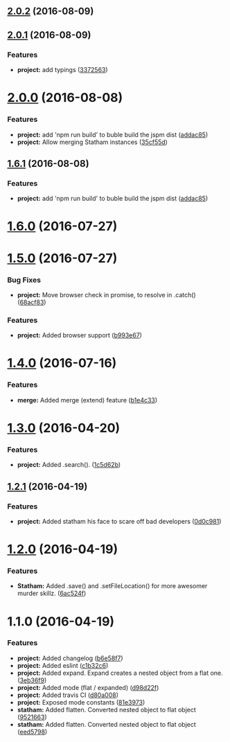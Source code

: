 <a name="2.0.2"></a>
## [2.0.2](https://github.com/SpoonX/json-statham/compare/v2.0.1...v2.0.2) (2016-08-09)



<a name="2.0.1"></a>
## [2.0.1](https://github.com/SpoonX/json-statham/compare/v2.0.0...v2.0.1) (2016-08-09)


### Features

* **project:** add typings ([3372563](https://github.com/SpoonX/json-statham/commit/3372563))



<a name="2.0.0"></a>
# [2.0.0](https://github.com/SpoonX/json-statham/compare/v1.5.0...v2.0.0) (2016-08-08)


### Features

* **project:** add 'npm run build'  to buble build the jspm dist ([addac85](https://github.com/SpoonX/json-statham/commit/addac85))
* **project:** Allow merging Statham instances ([35cf55d](https://github.com/SpoonX/json-statham/commit/35cf55d))



<a name="1.6.1"></a>
## [1.6.1](https://github.com/SpoonX/json-statham/compare/v1.5.0...v1.6.1) (2016-08-08)


### Features

* **project:** add 'npm run build'  to buble build the jspm dist ([addac85](https://github.com/SpoonX/json-statham/commit/addac85))



<a name="1.6.0"></a>
# [1.6.0](https://github.com/SpoonX/json-statham/compare/v1.5.0...v1.6.0) (2016-07-27)



<a name="1.5.0"></a>
# [1.5.0](https://github.com/SpoonX/json-statham/compare/v1.4.0...v1.5.0) (2016-07-27)


### Bug Fixes

* **project:** Move browser check in promise, to resolve in .catch() ([68acf83](https://github.com/SpoonX/json-statham/commit/68acf83))


### Features

* **project:** Added browser support ([b993e67](https://github.com/SpoonX/json-statham/commit/b993e67))



<a name="1.4.0"></a>
# [1.4.0](https://github.com/SpoonX/json-statham/compare/v1.3.0...v1.4.0) (2016-07-16)


### Features

* **merge:** Added merge (extend) feature ([b1e4c33](https://github.com/SpoonX/json-statham/commit/b1e4c33))



<a name="1.3.0"></a>
# [1.3.0](https://github.com/SpoonX/json-statham/compare/v1.2.1...v1.3.0) (2016-04-20)


### Features

* **project:** Added .search(). ([1c5d62b](https://github.com/SpoonX/json-statham/commit/1c5d62b))



<a name="1.2.1"></a>
## [1.2.1](https://github.com/SpoonX/json-statham/compare/v1.2.0...v1.2.1) (2016-04-19)


### Features

* **project:** Added statham his face to scare off bad developers ([0d0c981](https://github.com/SpoonX/json-statham/commit/0d0c981))



<a name="1.2.0"></a>
# [1.2.0](https://github.com/SpoonX/json-statham/compare/v1.1.0...v1.2.0) (2016-04-19)

### Features

* **Statham:** Added .save() and .setFileLocation() for more awesomer murder skillz. ([6ac524f](https://github.com/SpoonX/json-statham/commit/6ac524f))

<a name="1.1.0"></a>
# 1.1.0 (2016-04-19)

### Features

* **project:** Added changelog ([b6e58f7](https://github.com/SpoonX/json-statham/commit/b6e58f7))
* **project:** Added eslint ([c1b32c6](https://github.com/SpoonX/json-statham/commit/c1b32c6))
* **project:** Added expand. Expand creates a nested object from a flat one. ([3eb36f9](https://github.com/SpoonX/json-statham/commit/3eb36f9))
* **project:** Added mode (flat / expanded) ([d98d22f](https://github.com/SpoonX/json-statham/commit/d98d22f))
* **project:** Added travis CI ([d80a008](https://github.com/SpoonX/json-statham/commit/d80a008))
* **project:** Exposed mode constants ([81e3973](https://github.com/SpoonX/json-statham/commit/81e3973))
* **statham:** Added flatten. Converted nested object to flat object ([9521663](https://github.com/SpoonX/json-statham/commit/9521663))
* **statham:** Added flatten. Converted nested object to flat object ([eed5798](https://github.com/SpoonX/json-statham/commit/eed5798))

